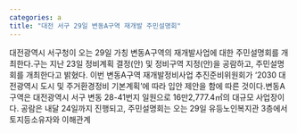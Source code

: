 ```yaml
---
categories: a
title: "대전 서구 29일 변동A구역 재개발 주민설명회"
---
```

대전광역시 서구청이 오는 29일 가칭 변동A구역의 재개발사업에 대한 주민설명회를 개최한다.구는 지난 23일 정비계획 결정(안) 및 정비구역 지정(안)을 공람하고, 주민설명회를 개최한다고 밝혔다. 이번 변동A구역 재개발정비사업 추진준비위원회가 ‘2030 대전광역시 도시 및 주거환경정비 기본계획’에 따라 입안 제안을 함에 따른 것이다.변동A구역은 대전광역시 서구 변동 28-41번지 일원으로 16만2,777.4㎡의 대규모 사업장이다. 공람은 내달 24일까지 진행되고, 주민설명회는 오는 29일 유등노인복지관 3층에서 토지등소유자와 이해관계